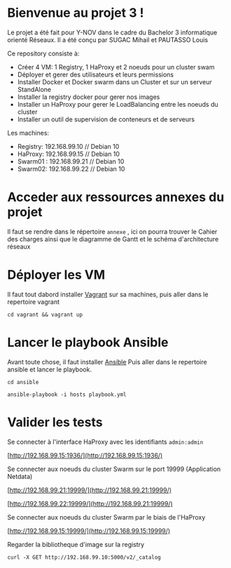 
# Bienvenue au projet 3 !
Le projet a été fait pour Y-NOV dans le cadre du Bachelor 3 informatique orienté Réseaux. Il a été conçu par SUGAC Mihail et PAUTASSO Louis
	
Ce repository consiste à:

 - Créer 4 VM: 1 Registry, 1 HaProxy et 2 noeuds pour un cluster swam
 - Déployer et gerer des utilisateurs et leurs permissions
 - Installer Docker et Docker swarm dans un Cluster et sur un serveur StandAlone
 - Installer la registry docker pour gerer nos images
 - Installer un HaProxy pour gerer le LoadBalancing entre les noeuds du cluster
 - Installer un outil de supervision de conteneurs et de serveurs

Les machines:
 - Registry: 192.168.99.10 // Debian 10
 - HaProxy: 192.168.99.15 // Debian 10
 - Swarm01 : 192.168.99.21 // Debian 10
 - Swarm02: 192.168.99.22 // Debian 10
	
# Acceder aux ressources annexes du projet
Il faut se rendre dans le répertoire `annexe` , ici on pourra trouver le Cahier des charges ainsi que le diagramme de Gantt et le schéma d'architecture réseaux

	
# Déployer les VM

Il faut tout dabord installer [Vagrant](https://linuxize.com/post/how-to-install-vagrant-on-ubuntu-18-04/) sur  sa machines, puis aller dans le repertoire vagrant 

    cd vagrant && vagrant up

# Lancer le playbook Ansible

Avant toute chose, il faut installer [Ansible](https://docs.ansible.com/ansible/latest/installation_guide/intro_installation.html#installing-ansible-on-ubuntu) Puis aller dans le repertoire ansible et lancer le playbook.

    cd ansible

    ansible-playbook -i hosts playbook.yml

# Valider les tests

Se connecter à l'interface HaProxy avec les identifiants `admin:admin`

[http://192.168.99.15:1936/](http://192.168.99.15:1936/) 

Se connecter aux noeuds du cluster Swarm sur le port 19999 (Application Netdata)

[http://192.168.99.21:19999/](http://192.168.99.21:19999/)

[http://192.168.99.22:19999/](http://192.168.99.21:19999/)

Se connecter aux noeuds du cluster Swarm par le biais de l'HaProxy

[http://192.168.99.15:19999/](http://192.168.99.15:19999/)

Regarder la bibliotheque d'image sur la registry

	curl -X GET http://192.168.99.10:5000/v2/_catalog
